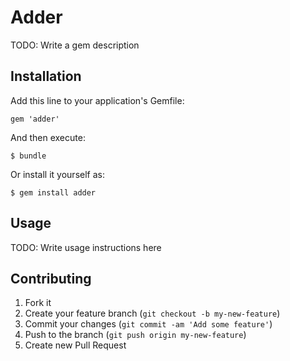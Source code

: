 # Adder

TODO: Write a gem description

## Installation

Add this line to your application's Gemfile:

    gem 'adder'

And then execute:

    $ bundle

Or install it yourself as:

    $ gem install adder

## Usage

TODO: Write usage instructions here

## Contributing

1. Fork it
2. Create your feature branch (`git checkout -b my-new-feature`)
3. Commit your changes (`git commit -am 'Add some feature'`)
4. Push to the branch (`git push origin my-new-feature`)
5. Create new Pull Request
